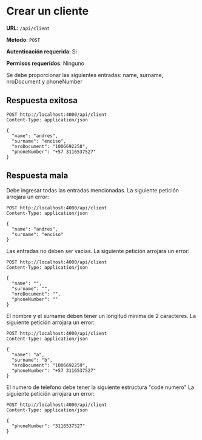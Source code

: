 # Crear un cliente

**URL**: `/api/client`

**Metodo**: `POST`

**Autenticación requerida**: Si

**Permisos requeridos**: Ninguno

Se debe proporcionar las siguientes entradas: name, surname, nroDocument y phoneNumber

## Respuesta exitosa
```http
POST http://localhost:4000/api/client
Content-Type: application/json

{
  "name": "andres",
  "surname": "enciso",
  "nroDocument": "1006692258",
  "phoneNumber": "+57 3116537527"
}
```

## Respuesta mala

Debe ingresar todas las entradas mencionadas. La siguiente petición arrojara un error:

```http
POST http://localhost:4000/api/client
Content-Type: application/json

{
  "name": "andres",
  "surname": "enciso"
}
```

Las entradas no deben ser vacias. La siguiente petición arrojara un error:

```http
POST http://localhost:4000/api/client
Content-Type: application/json

{
  "name": "",
  "surname": "",
  "nroDocument": "",
  "phoneNumber": ""
}
```

El nombre y el surname deben tener un longitud minima de 2 caracteres. La siguiente petición arrojara un error:

```http
POST http://localhost:4000/api/client
Content-Type: application/json

{
  "name": "a",
  "surname": "b",
  "nroDocument": "1006692259",
  "phoneNumber": "+57 3116537527"
}
```

El numero de telefono debe tener la siguiente estructura "code numero" La siguiente petición arrojara un error:

```http
POST http://localhost:4000/api/client
Content-Type: application/json

{
  "phoneNumber": "3116537527"
}
```
